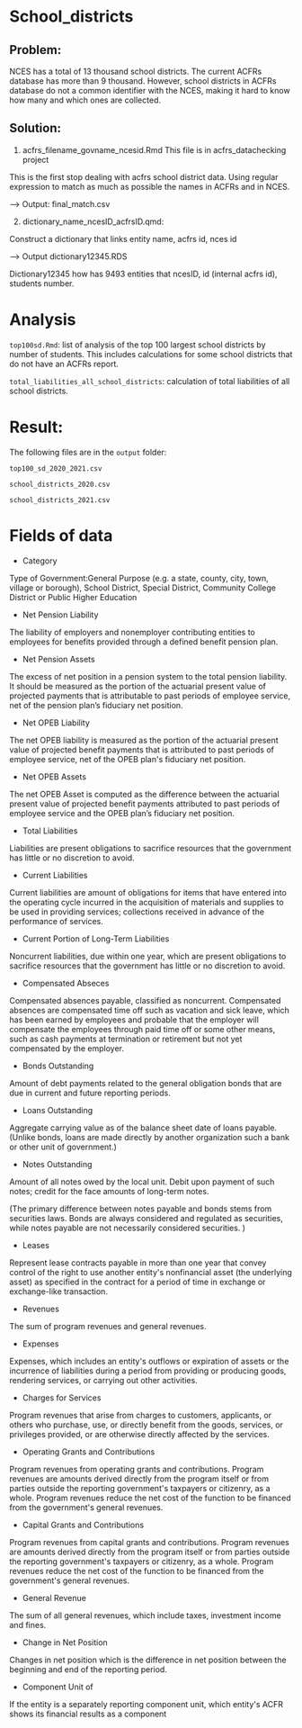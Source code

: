 # School_districts


## Problem: 
NCES has a total of 13 thousand school districts. The current ACFRs database has more than 9 thousand. However, school districts in ACFRs database do not a common identifier with the NCES, making it hard to know how many and which ones are collected. 

## Solution: 
1. acfrs_filename_govname_ncesid.Rmd
This file is in acfrs_datachecking project

This is the first stop dealing with acfrs school district data. Using regular expression to match as much as possible the names in ACFRs and in NCES. 

--> Output: final_match.csv

2. dictionary_name_ncesID_acfrsID.qmd: 

Construct a dictionary that links entity name, acfrs id, nces id

-->  Output
dictionary12345.RDS

Dictionary12345 how has 9493 entities that ncesID, id (internal acfrs id),  students number.

# Analysis

`top100sd.Rmd`: list of analysis of the top 100 largest school districts by number of students. 
This includes calculations for some school districts that do not have an ACFRs report.


`total_liabilities_all_school_districts`: calculation of total liabilities of all school districts.

# Result:
The following files are in the `output` folder:

`top100_sd_2020_2021.csv`

`school_districts_2020.csv`

`school_districts_2021.csv`

# Fields of data

- Category

Type of Government:General Purpose (e.g. a state, county, city, town, village or borough), School District, Special District, Community College District or Public Higher Education

- Net Pension Liability

The liability of employers and nonemployer contributing entities to employees for benefits provided through a defined benefit pension plan.

- Net Pension Assets

The excess of net position in a pension system to the total pension liability. It should be measured as the portion of the actuarial present value of projected payments that is attributable to past periods of employee service, net of the pension plan’s fiduciary net position.

- Net OPEB Liability

The net OPEB liability is measured as the portion of the actuarial present value of projected benefit payments that is attributed to past periods of employee service, net of the OPEB plan's fiduciary net position.

- Net OPEB Assets

The net OPEB Asset is computed as the difference between the actuarial present value of projected benefit payments attributed to past periods of employee service and the OPEB plan’s fiduciary net position.

- Total Liabilities

Liabilities are present obligations to sacrifice resources that the government has little or no discretion to avoid. 

- Current Liabilities

Current liabilities are amount of obligations for items that have entered into the operating cycle incurred in the acquisition of materials and supplies to be used in providing services; collections received in advance of the performance of services.

- Current Portion of Long-Term Liabilities

Noncurrent liabilities, due within one year, which are present obligations to sacrifice resources that the government has little or no discretion to avoid.

- Compensated Abseces

Compensated absences payable, classified as noncurrent. Compensated absences are compensated time off such as vacation and sick leave, which has been earned by employees and probable that the employer will compensate the employees through paid time off or some other means, such as cash payments at termination or retirement but not yet compensated by the employer.

- Bonds Outstanding

Amount of debt payments related to the general obligation bonds that are due in current and future reporting periods.

- Loans Outstanding

Aggregate carrying value as of the balance sheet date of loans payable.(Unlike bonds, loans are made directly by another organization such a bank or other unit of government.)

- Notes Outstanding

Amount of all notes owed by the local unit. Debit upon payment of such notes; credit for the face amounts of long-term notes.

(The primary difference between notes payable and bonds stems from securities laws. Bonds are always considered and regulated as securities, while notes payable are not necessarily considered securities. )

- Leases

Represent lease contracts payable in more than one year that convey control of the right to use another entity's nonfinancial asset (the underlying asset) as specified in the contract for a period of time in exchange or exchange-like transaction.

- Revenues

The sum of program revenues and general revenues.

- Expenses

Expenses, which includes an entity's outflows or expiration of assets or the incurrence of liabilities during a period from providing or producing goods, rendering services, or carrying out other activities.

- Charges for Services

Program revenues that arise from charges to customers, applicants, or others who purchase, use, or directly benefit from the goods, services, or privileges provided, or are otherwise directly affected by the services.

- Operating Grants and Contributions

Program revenues from operating grants and contributions. Program revenues are amounts derived directly from the program itself or from parties outside the reporting government's taxpayers or citizenry, as a whole. Program revenues reduce the net cost of the function to be financed from the government's general revenues.

- Capital Grants and Contributions

Program revenues from capital grants and contributions. Program revenues are amounts derived directly from the program itself or from parties outside the reporting government's taxpayers or citizenry, as a whole. Program revenues reduce the net cost of the function to be financed from the government's general revenues.

- General Revenue

The sum of all general revenues, which include taxes, investment income and fines.

- Change in Net Position

Changes in net position which is the difference in net position between the beginning and end of the reporting period.

- Component Unit of

If the entity is a separately reporting component unit, which entity's ACFR shows its financial results as a component
